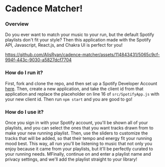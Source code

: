 # Cadence Matcher!

### Overview
Do you ever want to match your music to your run, but the default Spotify playlists don't fit your style? Then this application made with the Spotify API, Javascript, React.js, and Chakra UI is perfect for you! 

https://github.com/AlisRyan/cadence-matcher/assets/114843431/5065c9cf-994f-443c-9030-a5827dcf7704

### How do I run it?

First, fork and clone the repo, and then set up a Spotify Developer Account [here](https://developer.spotify.com). Then, create a new application, and take the client id from that application and replace the placeholder on line 16 of `src/SpotifyApp.js` with your new client id. Then run `npm start` and you are good to go!

### How do I use it?
Once you sign in with your Spotify account, you'll be shown all of your playlists, and you can select the ones that you want tracks drawn from to make your new running playlist. Then, use the sliders to customize the tracks that will be added, so that their tempo and energy fit your running mood best. This way, all run you'll be listening to music that not only you enjoy because it came from your playlists, but it'll be perfectly curated to your running needs. MFinally, continue on and enter a playlist name and privacy settings, and we'll add the playlist straight to your library! 

